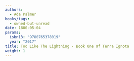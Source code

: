 ```yaml
---
authors:
  - Ada Palmer
books/tags:
  - owned-but-unread
date: 1800-05-04
params:
  isbn13: "9780765378019"
  year: "2017"
title: Too Like The Lightning - Book One Of Terra Ignota
weight: 1
---
```


<!--more-->
